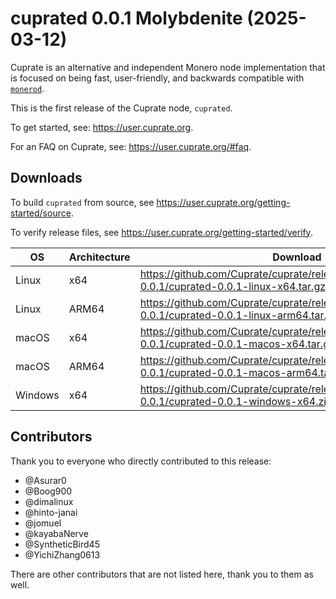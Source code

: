 # cuprated 0.0.1 Molybdenite (2025-03-12)
Cuprate is an alternative and independent Monero node implementation that is focused on being fast, user-friendly, and backwards compatible with [`monerod`](https://github.com/monero-project/monero).

This is the first release of the Cuprate node, `cuprated`.

To get started, see: <https://user.cuprate.org>.

For an FAQ on Cuprate, see: <https://user.cuprate.org/#faq>.

## Downloads
To build `cuprated` from source, see <https://user.cuprate.org/getting-started/source>.

To verify release files, see <https://user.cuprate.org/getting-started/verify>.

| OS      | Architecture | Download |
|---------|--------------|----------|
| Linux   | x64          | <https://github.com/Cuprate/cuprate/releases/download/cuprated-0.0.1/cuprated-0.0.1-linux-x64.tar.gz>
| Linux   | ARM64        | <https://github.com/Cuprate/cuprate/releases/download/cuprated-0.0.1/cuprated-0.0.1-linux-arm64.tar.gz>
| macOS   | x64          | <https://github.com/Cuprate/cuprate/releases/download/cuprated-0.0.1/cuprated-0.0.1-macos-x64.tar.gz>
| macOS   | ARM64        | <https://github.com/Cuprate/cuprate/releases/download/cuprated-0.0.1/cuprated-0.0.1-macos-arm64.tar.gz>
| Windows | x64          | <https://github.com/Cuprate/cuprate/releases/download/cuprated-0.0.1/cuprated-0.0.1-windows-x64.zip>


## Contributors
Thank you to everyone who directly contributed to this release:

- @Asurar0
- @Boog900
- @dimalinux
- @hinto-janai
- @jomuel
- @kayabaNerve
- @SyntheticBird45
- @YichiZhang0613

There are other contributors that are not listed here, thank you to them as well.